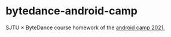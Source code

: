 # bytedance-android-camp
SJTU × ByteDance course homework of the [android camp 2021.](https://github.com/bytedance-android-camp-sjtu-2021/)
